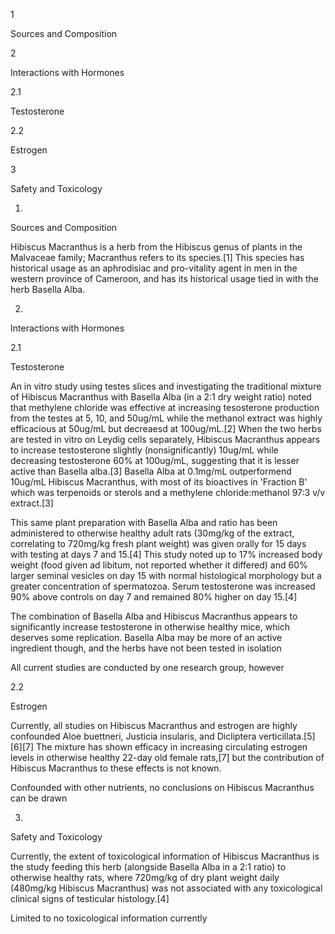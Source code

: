 1

Sources and Composition

2

Interactions with Hormones

2.1

Testosterone

2.2

Estrogen

3

Safety and Toxicology

1.

Sources and Composition

Hibiscus Macranthus is a herb from the Hibiscus genus of plants in the Malvaceae family; Macranthus refers to its species.[1] This species has historical usage as an aphrodisiac and pro-vitality agent in men in the western province of Cameroon, and has its historical usage tied in with the herb Basella Alba.

2.

Interactions with Hormones

2.1

Testosterone

An in vitro study using testes slices and investigating the traditional mixture of Hibiscus Macranthus with Basella Alba (in a 2:1 dry weight ratio) noted that methylene chloride was effective at increasing tesosterone production from the testes at 5, 10, and 50ug/mL while the methanol extract was highly efficacious at 50ug/mL but decreaesd at 100ug/mL.[2] When the two herbs are tested in vitro on Leydig cells separately, Hibiscus Macranthus appears to increase testosterone slightly (nonsignificantly) 10ug/mL while decreasing testosterone 60% at 100ug/mL, suggesting that it is lesser active than Basella alba.[3] Basella Alba at 0.1mg/mL outperformend 10ug/mL Hibiscus Macranthus, with most of its bioactives in 'Fraction B' which was terpenoids or sterols and a methylene chloride:methanol 97:3 v/v extract.[3] 

This same plant preparation with Basella Alba and ratio has been administered to otherwise healthy adult rats (30mg/kg of the extract, correlating to 720mg/kg fresh plant weight) was given orally for 15 days with testing at days 7 and 15.[4] This study noted up to 17% increased body weight (food given ad libitum, not reported whether it differed) and 60% larger seminal vesicles on day 15 with normal histological morphology but a greater concentration of spermatozoa. Serum testosterone was increased 90% above controls on day 7 and remained 80% higher on day 15.[4]


The combination of Basella Alba and Hibiscus Macranthus appears to significantly increase testosterone in otherwise healthy mice, which deserves some replication. Basella Alba may be more of an active ingredient though, and the herbs have not been tested in isolation


All current studies are conducted by one research group, however


2.2

Estrogen

Currently, all studies on Hibiscus Macranthus and estrogen are highly confounded Aloe buettneri, Justicia insularis, and Dicliptera verticillata.[5][6][7] The mixture has shown efficacy in increasing circulating estrogen levels in otherwise healthy 22-day old female rats,[7] but the contribution of Hibiscus Macranthus to these effects is not known.


Confounded with other nutrients, no conclusions on Hibiscus Macranthus can be drawn


3.

Safety and Toxicology

Currently, the extent of toxicological information of Hibiscus Macranthus is the study feeding this herb (alongside Basella Alba in a 2:1 ratio) to otherwise healthy rats, where 720mg/kg of dry plant weight daily (480mg/kg Hibiscus Macranthus) was not associated with any toxicological clinical signs of testicular histology.[4]


Limited to no toxicological information currently



